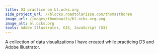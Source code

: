 ```yaml
---
title: D3 practice on bl.ocks.org
side_project_url: //blocks.roadtolarissa.com/thomasthoren
image_url: /images/thumbnails/bl.ocks.org.png
image_alt: bl.ocks.org
tools: Adobe Illustrator, GIS, JavaScript (D3)
---
```

A collection of data visualizations I have created while practicing D3 and Adobe Illustrator.